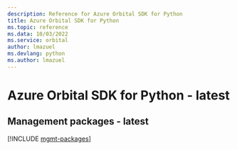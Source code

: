 ```yaml
---
description: Reference for Azure Orbital SDK for Python
title: Azure Orbital SDK for Python
ms.topic: reference
ms.data: 10/03/2022
ms.service: orbital
author: lmazuel
ms.devlang: python
ms.author: lmazuel
---
```

# Azure Orbital SDK for Python - latest

## Management packages - latest
[!INCLUDE [mgmt-packages](orbital-mgmt-index.md)]